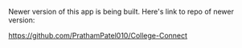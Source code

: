 Newer version of this app is being built.
Here's link to repo of newer version:

https://github.com/PrathamPatel010/College-Connect
